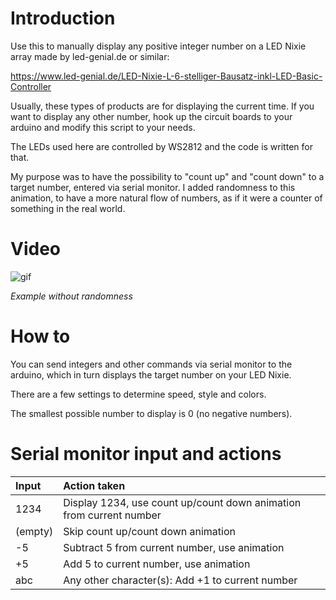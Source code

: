 # Introduction

Use this to manually display any positive integer number on a LED Nixie array made by led-genial.de or similar:

https://www.led-genial.de/LED-Nixie-L-6-stelliger-Bausatz-inkl-LED-Basic-Controller

Usually, these types of products are for displaying the current time. If you want to display any other number, hook up the circuit boards to your arduino and modify this script to your needs.

The LEDs used here are controlled by WS2812 and the code is written for that.

My purpose was to have the possibility to "count up" and "count down" to a target number, entered via serial monitor. I added randomness to this animation, to have a more natural flow of numbers, as if it were a counter of something in the real world.

# Video
![gif](./readme/example.gif)

*Example without randomness*

# How to
You can send integers and other commands via serial monitor to the arduino, which in turn displays the target number on your LED Nixie.

There are a few settings to determine speed, style and colors.

The smallest possible number to display is 0 (no negative numbers).


# Serial monitor input and actions

| Input  | Action taken |
| :----- | :------------ |
| 1234   | Display 1234, use count up/count down animation from current number |
| (empty)| Skip count up/count down animation |
| -5     | Subtract 5 from current number, use animation |
| +5     | Add 5 to current number, use animation |
| abc    | Any other character(s): Add +1 to current number |